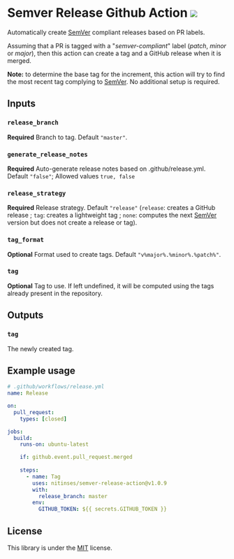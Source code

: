 # Semver Release Github Action ![](https://github.com/K-Phoen/semver-release-action/workflows/CI/badge.svg)

Automatically create [SemVer](https://semver.org/) compliant releases based on
PR labels.

Assuming that a PR is tagged with a "*semver-compliant*" label (*patch*, *minor* or *major*),
then this action can create a tag and a GitHub release when it is merged.

**Note:** to determine the base tag for the increment, this action will try to
find the most recent tag complying to [SemVer](https://semver.org/). No
additional setup is required.

## Inputs

### `release_branch`

**Required** Branch to tag. Default `"master"`.

### `generate_release_notes`

**Required** Auto-generate release notes based on .github/release.yml. Default `"false"`; 
Allowed values `true, false`

### `release_strategy`

**Required** Release strategy. Default `"release"` (`release`: creates a GitHub
release ; `tag`: creates a lightweight tag ; `none`: computes the next
[SemVer](https://semver.org/) version but does not create a release or tag).

### `tag_format`

**Optional** Format used to create tags. Default `"v%major%.%minor%.%patch%"`.

### `tag`

**Optional** Tag to use. If left undefined, it will be computed using the tags
already present in the repository.

## Outputs

### `tag`

The newly created tag.

## Example usage

```yaml
# .github/workflows/release.yml
name: Release

on:
  pull_request:
    types: [closed]

jobs:
  build:
    runs-on: ubuntu-latest

    if: github.event.pull_request.merged
    
    steps:
      - name: Tag
        uses: nitinses/semver-release-action@v1.0.9
        with:
          release_branch: master
        env:
          GITHUB_TOKEN: ${{ secrets.GITHUB_TOKEN }}

```

## License

This library is under the [MIT](LICENSE.md) license.
